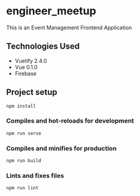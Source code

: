 # engineer_meetup

This is an Event Management Frontend Application 

## Technologies Used

* Vuetify 2.4.0
* Vue 0.1.0
* Firebase

## Project setup
```
npm install
```

### Compiles and hot-reloads for development
```
npm run serve
```

### Compiles and minifies for production
```
npm run build
```

### Lints and fixes files
```
npm run lint
```
